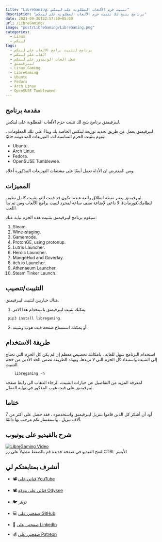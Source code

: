 ```yaml
---
title: "LibreGaming: تثبيت حزم الألعاب المطلوبة على لينكس"
description: "برنامج يتيح لك تثبيت حزم الألعاب المطلوبة على لينكس"
date: 2021-09-30T22:57:59+05:00
url: /LibreGaming/
image: "post/LibreGaming/LibreGaming.png"
categories:
  - Linux
  - لينكس
tags:
  - برنامج لتثبيت برامج الالعاب على لينكس
  - العاب علي لينكس
  - شغل العاب الويندوز على لينكس
  - ليبرقيمنق 
  - Linux Gaming
  - LibreGaming
  - Ubuntu
  - Fedora 
  - Arch Linux 
  - OpenSUSE Tumbleweed 
---
```


## مقدمة برنامج

 ليبرقيمنق برنامج يتيح لك تثبيت حزم الألعاب المطلوبة على لينكس.

 ليبرقيمنق يعمل عن طريق تحديد توزيعة  لينكس الخاصة بك وبناءً على تلك المعلومات ، يقوم بتثبيت الحزم المناسبة لك. التوزيعات المدعومة حاليًا:

- Ubuntu.
- Arch Linux.
- Fedora.
- OpenSUSE Tumblewee.

ومن المفترض ان الأداة تعمل أيضًا على مشتقات التوزيعات المذكورة أعلاه.

## المميزات
 ليبرقيمنق يعتبر نقطة انطلاق رائعة عندما تكون قد قمت للتو بتثبيت كامل نظيف لنظامك(فورمات). لا داعي لإضاعة نصف ساعة لمجرد لثبيت برامج الألعاب ومن ثم بدأ اللعب.

سيقوم برنامج ليبرقيمنق بتثبيت هذه الحزم نيابة عنك:

1. Steam.
2. Wine-staging.
3. Gamemode.
4. ProtonGE, using protonup.
5. Lutris Launcher.
6. Heroic Launcher.
7. MangoHud and Goverlay.
8. itch.io Launcher.
9. Athenaeum Launcher.
10. Steam Tinker Launch.

## التثبيت/تنصيب
هناك خياريين لتثبيت ليبرقيمنق.

1. يمكنك تثبيت ليبرقيمنق باستخدام هذا الامر 
```
 pip3 install libregaming.
```

2. أو يمكنك استنساخ صفحة قيت هوب وتثبيته.


## طريقة الاستخدام

استخدام البرنامج سهل للغاية ، بامكانك تخصيص معظم إن لم يكن كل الحزم التي تحتاج إلى التثبيت واستبعاد كل الحزم التي لا تريدها، وبهذه الطريقة تضمن الحد الأدنى من حجم التثبيت.
```
    libregaming -h
```
لمعرفة المزيد من التفاصيل عن خيارات التثبيت، الرجاء الذهاب الى رابط صفحة ليبرقيمنق على قيت هوب المذكور في نهاية المقال.

## ختاما

أود أن أشكر كل الذين قاموا بتنزيل ليبرقيمنق واستخدموه ، فقد حصل على أكثر من 7 آلاف تنزيل ، واستفساراتكم مرحب بها دائمًا.


## شرح بالفيديو على يوتيوب 
[![LibreGaming Video](https://img.youtube.com/vi/QI8Ai8BTMwo/0.jpg)](https://youtu.be/QI8Ai8BTMwo)  
لفتح الفيديو في صفحة جديدة قم بالضغط مطولاً على زر CTRL الأيسر


## أتشرف بمتابعتكم لي

- 📽 [قناتي على YouTube ](https://t.co/qNbPadCaHI?amp=1)

- 📽 [قناتي على موقع Odysee ](https://odysee.com/$/invite/@CTRLplusA:7)

- 🐦 [تويتر](https://twitter.com/ahmedal_balochi)

- 💻 [صفحتي على GitHub ](https://github.com/Ahmed-Al-Balochi)

- 💼 [صفحتي على  LinkedIn ](https://www.linkedin.com/in/ahmed-al-balochi-b97b9b150/)

- 💰 [صفحتي على Patreon ](https://patreon.com/user?u=42792180)
